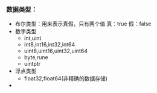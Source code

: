 ### 数据类型： 
- 布尔类型：用来表示真假，只有两个值 真：true 假：false
- 数字类型
  - int,uint
  - int8,int16,int32,int64
  - uint8,uint16,uint32,uint64
  - byte,rune
  - uintptr
- 浮点类型
  - float32,float64(非精确的数据存储)
- 